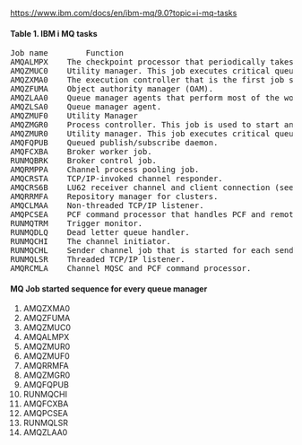 https://www.ibm.com/docs/en/ibm-mq/9.0?topic=i-mq-tasks
<h4>Table 1. IBM i MQ tasks</h4>
<pre>
Job name        Function
AMQALMPX	The checkpoint processor that periodically takes journal checkpoints. <bold>(==> Not exist from version MQ 9.1)</bold>
AMQZMUC0	Utility manager. This job executes critical queue manager utilities, for example the journal chain manager.
AMQZXMA0	The execution controller that is the first job started by the queue manager. It handles MQCONN requests, and starts agent processes to process IBM MQ API calls.
AMQZFUMA	Object authority manager (OAM).
AMQZLAA0	Queue manager agents that perform most of the work for applications that connect to the queue manager using MQCNO_STANDARD_BINDING.
AMQZLSA0	Queue manager agent.
AMQZMUF0	Utility Manager
AMQZMGR0	Process controller. This job is used to start and manage listeners and services.
AMQZMUR0	Utility manager. This job executes critical queue manager utilities, for example the journal chain manager.
AMQFQPUB	Queued publish/subscribe daemon.
AMQFCXBA	Broker worker job.
RUNMQBRK	Broker control job.
AMQRMPPA	Channel process pooling job.
AMQCRSTA	TCP/IP-invoked channel responder.
AMQCRS6B	LU62 receiver channel and client connection (see note).
AMQRRMFA	Repository manager for clusters.
AMQCLMAA	Non-threaded TCP/IP listener.
AMQPCSEA	PCF command processor that handles PCF and remote administration requests.
RUNMQTRM	Trigger monitor.
RUNMQDLQ	Dead letter queue handler.
RUNMQCHI	The channel initiator.
RUNMQCHL	Sender channel job that is started for each sender channel.
RUNMQLSR	Threaded TCP/IP listener.
AMQRCMLA	Channel MQSC and PCF command processor.
</pre>
<h4>MQ Job started sequence for every queue manager</h4>
<ol>
<li>AMQZXMA0</li>
<li>AMQZFUMA</li>
<li>AMQZMUC0</li>
<li>AMQALMPX</li>
<li>AMQZMUR0</li>
<li>AMQZMUF0</li>
<li>AMQRRMFA</li>
<li>AMQZMGR0</li>
<li>AMQFQPUB</li>
<li>RUNMQCHI</li>
<li>AMQFCXBA</li>
<li>AMQPCSEA</li>
<li>RUNMQLSR</li>
<li>AMQZLAA0</li>
</ol>
